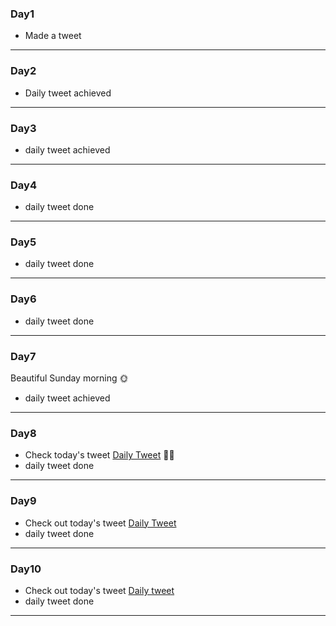 ### Day1
- Made a tweet 
---
### Day2
- Daily tweet achieved
---

### Day3
- daily tweet achieved
---

### Day4
- daily tweet done
---

### Day5
- daily tweet done
---

### Day6
- daily tweet done
---

### Day7
Beautiful Sunday morning 🌞
- daily tweet achieved 
---

### Day8
- Check today's tweet [Daily Tweet](https://twitter.com/kellsonphilips/status/1574207593928871936?s=20&t=4IPLEXVFtZMazMRKJMzdEQ) 👍🏽
- daily tweet done
---

### Day9
- Check out today's tweet [Daily Tweet](https://twitter.com/kellsonphilips/status/1574587277518729216?s=20&t=nGEqTNqrb1n-tAR9ORtfeA)
- daily tweet done 
---

### Day10 
- Check out today's tweet [Daily tweet](https://twitter.com/kellsonphilips/status/1574965637180375041?s=20&t=g6Kyn_mdHtsDKW3BgYlJbg)
- daily tweet done
---

